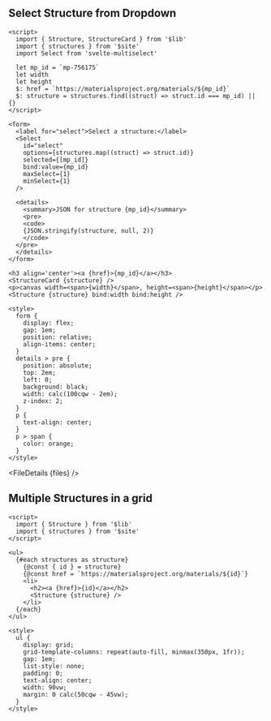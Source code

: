 <script>
  import { FileDetails } from 'svelte-zoo'

  const files = Object.entries(import.meta.glob('$lib/Structure*', { as: 'raw', eager: true })).map(([path, content]) => {
    return { title: path, content }
  })
</script>

## Select Structure from Dropdown

```svelte example stackblitz
<script>
  import { Structure, StructureCard } from '$lib'
  import { structures } from '$site'
  import Select from 'svelte-multiselect'

  let mp_id = `mp-756175`
  let width
  let height
  $: href = `https://materialsproject.org/materials/${mp_id}`
  $: structure = structures.find((struct) => struct.id === mp_id) || {}
</script>

<form>
  <label for="select">Select a structure:</label>
  <Select
    id="select"
    options={structures.map((struct) => struct.id)}
    selected={[mp_id]}
    bind:value={mp_id}
    maxSelect={1}
    minSelect={1}
  />

  <details>
    <summary>JSON for structure {mp_id}</summary>
    <pre>
    <code>
    {JSON.stringify(structure, null, 2)}
    </code>
  </pre>
  </details>
</form>

<h3 align='center'><a {href}>{mp_id}</a></h3>
<StructureCard {structure} />
<p>canvas width=<span>{width}</span>, height=<span>{height}</span></p>
<Structure {structure} bind:width bind:height />

<style>
  form {
    display: flex;
    gap: 1em;
    position: relative;
    align-items: center;
  }
  details > pre {
    position: absolute;
    top: 2em;
    left: 0;
    background: black;
    width: calc(100cqw - 2em);
    z-index: 2;
  }
  p {
    text-align: center;
  }
  p > span {
    color: orange;
  }
</style>
```

<FileDetails {files} />

## Multiple Structures in a grid

```svelte example stackblitz
<script>
  import { Structure } from '$lib'
  import { structures } from '$site'
</script>

<ul>
  {#each structures as structure}
    {@const { id } = structure}
    {@const href = `https://materialsproject.org/materials/${id}`}
    <li>
      <h2><a {href}>{id}</a></h2>
      <Structure {structure} />
    </li>
  {/each}
</ul>

<style>
  ul {
    display: grid;
    grid-template-columns: repeat(auto-fill, minmax(350px, 1fr));
    gap: 1em;
    list-style: none;
    padding: 0;
    text-align: center;
    width: 90vw;
    margin: 0 calc(50cqw - 45vw);
  }
</style>
```
